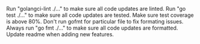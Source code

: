 Run "golangci-lint ./..." to make sure all code updates are linted.
Run "go test ./..." to make sure all code updates are tested.
Make sure test coverage is above 80%.
Don't run gofmt for particular file to fix formating issues. Always run "go fmt ./..." to make sure all code updates are formatted.
Update readme when adding new features.